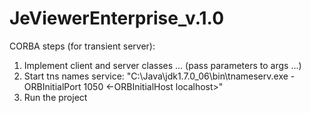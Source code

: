 JeViewerEnterprise_v.1.0
========================


CORBA steps (for transient server):
1. Implement client and server classes ... (pass parameters to args ...)
2. Start tns names service: "C:\Java\jdk1.7.0_06\bin\tnameserv.exe -ORBInitialPort 1050 <-ORBInitialHost localhost>"
3. Run the project
